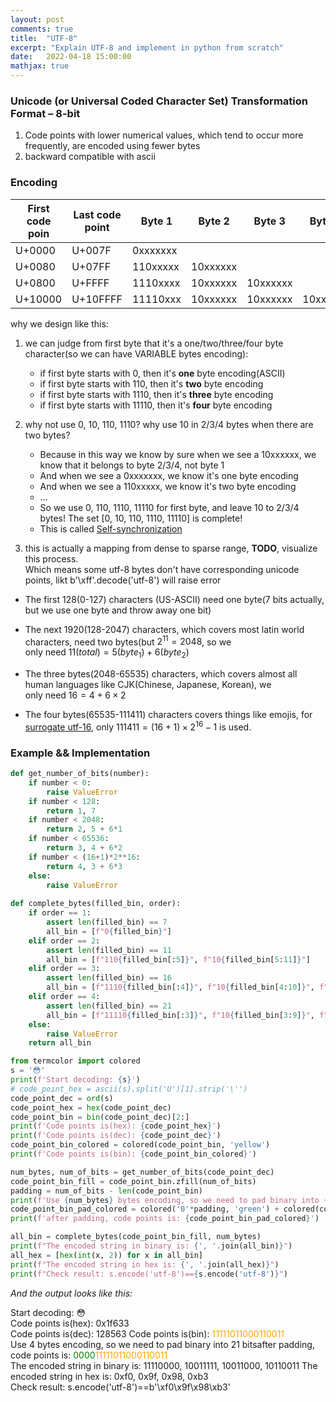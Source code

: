 ```yaml
---
layout: post
comments: true
title:  "UTF-8"
excerpt: "Explain UTF-8 and implement in python from scratch"
date:   2022-04-18 15:00:00
mathjax: true
---
```


### Unicode (or Universal Coded Character Set) Transformation Format – 8-bit
1. Code points with lower numerical values, which tend to occur more frequently, are encoded using fewer bytes
2. backward compatible with ascii

### Encoding

|First code poin | Last code point | Byte 1 | Byte 2 | Byte 3 | Byte 4|
| --- | --- | --- | --- | --- | ---|
|U+0000 | U+007F | 0xxxxxxx	|          |          |
|U+0080 | U+07FF | 110xxxxx | 10xxxxxx |
|U+0800 | U+FFFF | 1110xxxx | 10xxxxxx | 10xxxxxx |	
|U+10000 | U+10FFFF| 11110xxx | 10xxxxxx | 10xxxxxx | 10xxxxxx|

why we design like this:
1. we can judge from first byte that it's a one/two/three/four byte character(so we can have VARIABLE bytes encoding):
   - if first byte starts with 0, then it's **one** byte encoding(ASCII)  
   - if first byte starts with 110, then it's **two** byte encoding
   - if first byte starts with 1110, then it's  **three** byte encoding
   - if first byte starts with 11110, then it's **four** byte encoding
2.  why not use 0, 10, 110, 1110? why use 10 in 2/3/4 bytes when there are two bytes?  
    - Because in this way we know by sure when we see a 10xxxxxx, we know that it belongs to byte 2/3/4, not byte 1  
    - And when we see a 0xxxxxxx, we know it's one byte encoding  
    - And when we see a 110xxxxx, we know it's two byte encoding  
    - ...
    - So we use 0, 110, 1110, 11110 for first byte, and leave 10 to 2/3/4 bytes! The set [0, 10, 110, 1110, 11110] is complete!
    - This is called [Self-synchronization](https://en.wikipedia.org/wiki/UTF-8#Comparison_with_other_encodings)
 
3. this is actually a mapping from dense to sparse range, **TODO**, visualize this process.  
   Which means some utf-8 bytes don't have corresponding unicode points, likt b'\xff'.decode('utf-8') will raise error

- The first 128(0-127) characters (US-ASCII) need one byte(7 bits actually, but we use one byte and throw away one bit)  
- The next 1920(128-2047) characters, which covers most latin world characters, need two bytes(but $2^{11}=2048$, so we    
  only need $11(total)=5(byte_1) + 6(byte_2)$

- The three bytes(2048-65535) characters, which covers almost all human languages like CJK(Chinese, Japanese, Korean), we   
  only need $16 = 4 + 6\times2$

- The four bytes(65535-111411) characters covers things like emojis, for [surrogate utf-16](https://stackoverflow.com/questions/52203351/why-unicode-is-restricted-to-0x10ffff), only $111411 = (16 + 1)\times2^{16} -1$ is used. 


### Example && Implementation




```python
def get_number_of_bits(number):
    if number < 0:
        raise ValueError
    if number < 128:
        return 1, 7
    if number < 2048:
        return 2, 5 + 6*1
    if number < 65536:
        return 3, 4 + 6*2
    if number < (16+1)*2**16:
        return 4, 3 + 6*3
    else:
        raise ValueError
    
def complete_bytes(filled_bin, order):
    if order == 1:
        assert len(filled_bin) == 7
        all_bin = [f"0{filled_bin}"]
    elif order == 2:
        assert len(filled_bin) == 11
        all_bin = [f"110{filled_bin[:5]}", f"10{filled_bin[5:11]}"]
    elif order == 3:
        assert len(filled_bin) == 16
        all_bin = [f"1110{filled_bin[:4]}", f"10{filled_bin[4:10]}", f"10{filled_bin[10:16]}"]
    elif order == 4:
        assert len(filled_bin) == 21
        all_bin = [f"11110{filled_bin[:3]}", f"10{filled_bin[3:9]}", f"10{filled_bin[9:15]}", f"10{filled_bin[15:21]}"]
    else:
        raise ValueError
    return all_bin

from termcolor import colored
s = '😳'
print(f'Start decoding: {s}')
# code_point_hex = ascii(s).split('U')[1].strip('\'')
code_point_dec = ord(s)
code_point_hex = hex(code_point_dec)
code_point_bin = bin(code_point_dec)[2:]
print(f'Code points is(hex): {code_point_hex}')
print(f'Code points is(dec): {code_point_dec}')
code_point_bin_colored = colored(code_point_bin, 'yellow')
print(f'Code points is(bin): {code_point_bin_colored}')

num_bytes, num_of_bits = get_number_of_bits(code_point_dec)
code_point_bin_fill = code_point_bin.zfill(num_of_bits)
padding = num_of_bits - len(code_point_bin)
print(f'Use {num_bytes} bytes encoding, so we need to pad binary into {num_of_bits} bits', end='')
code_point_bin_pad_colored = colored('0'*padding, 'green') + colored(code_point_bin_fill[padding:], 'yellow')
print(f'after padding, code points is: {code_point_bin_pad_colored}')

all_bin = complete_bytes(code_point_bin_fill, num_bytes)
print(f"The encoded string in binary is: {', '.join(all_bin)}")
all_hex = [hex(int(x, 2)) for x in all_bin]
print(f"The encoded string in hex is: {', '.join(all_hex)}")
print(f"Check result: s.encode('utf-8')=={s.encode('utf-8')}")

```
*And the output looks like this:*     

Start decoding: 😳  
Code points is(hex): 0x1f633    
Code points is(dec): 128563 
Code points is(bin): <span style="color:orange">11111011000110011</span>  
Use 4 bytes encoding, so we need to pad binary into 21 bitsafter padding, code points is:
    <span style="color:green">0000</span><span style="color:orange">11111011000110011</span>  
The encoded string in binary is: 11110000, 10011111, 10011000, 10110011 
The encoded string in hex is: 0xf0, 0x9f, 0x98, 0xb3    
Check result: s.encode('utf-8')==b'\xf0\x9f\x98\xb3'    
